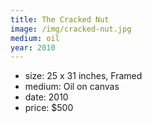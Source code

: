 ```yaml
---
title: The Cracked Nut
image: /img/cracked-nut.jpg
medium: oil
year: 2010
---
```


- size: 25 x 31 inches, Framed
- medium: Oil on canvas
- date: 2010
- price: $500
